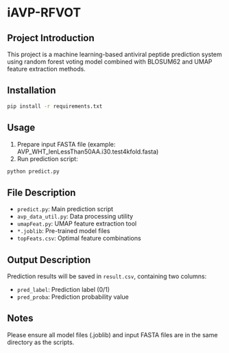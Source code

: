# iAVP-RFVOT

## Project Introduction
This project is a machine learning-based antiviral peptide prediction system using random forest voting model combined with BLOSUM62 and UMAP feature extraction methods.

## Installation
```bash
pip install -r requirements.txt
```

## Usage
1. Prepare input FASTA file (example: AVP_WHT_lenLessThan50AA.i30.test4kfold.fasta)
2. Run prediction script:
```bash
python predict.py
```

## File Description
- `predict.py`: Main prediction script
- `avp_data_util.py`: Data processing utility
- `umapFeat.py`: UMAP feature extraction tool
- `*.joblib`: Pre-trained model files
- `topFeats.csv`: Optimal feature combinations

## Output Description
Prediction results will be saved in `result.csv`, containing two columns:
- `pred_label`: Prediction label (0/1)
- `pred_proba`: Prediction probability value

## Notes
Please ensure all model files (.joblib) and input FASTA files are in the same directory as the scripts.
